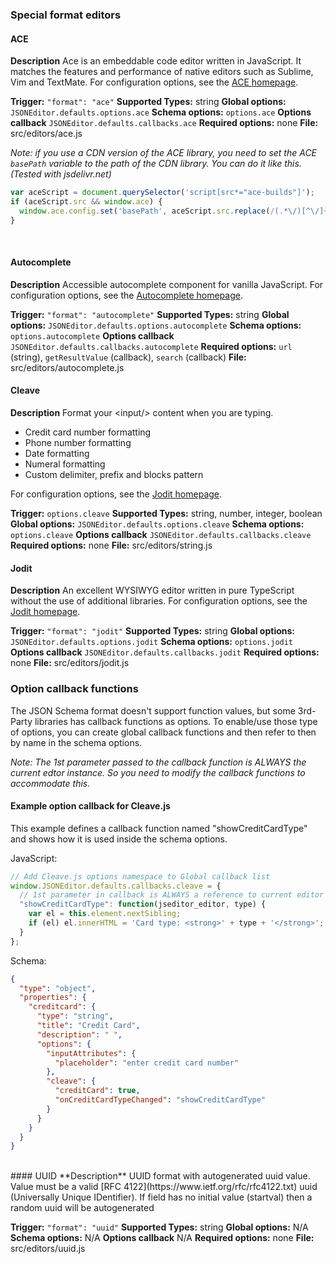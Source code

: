 ### Special format editors

#### ACE
**Description**
Ace is an embeddable code editor written in JavaScript. It matches the features and performance of native editors such as Sublime, Vim and TextMate.
For configuration options, see the [ACE homepage](https://ace.c9.io/://).

**Trigger:** ``"format": "ace"``
**Supported Types:** string
**Global options:** ``JSONEditor.defaults.options.ace``
**Schema options:** ``options.ace``
**Options callback** ``JSONEditor.defaults.callbacks.ace``
**Required options:** none
**File:** src/editors/ace.js

*Note: if you use a CDN version of the ACE library, you need to set the ACE ``basePath`` variable to the path of the CDN library. You can do it like this. (Tested with jsdelivr.net)*
````javascript
var aceScript = document.querySelector('script[src*="ace-builds"]');
if (aceScript.src && window.ace) {
  window.ace.config.set('basePath', aceScript.src.replace(/(.*\/)[^\/]+$/g, "$1"));
}
````
<br>

#### Autocomplete
**Description**
Accessible autocomplete component for vanilla JavaScript.
For configuration options, see the [Autocomplete homepage](https://autocomplete.trevoreyre.com/#/javascript-component).

**Trigger:** ``"format": "autocomplete"``
**Supported Types:** string
**Global options:** ``JSONEditor.defaults.options.autocomplete``
**Schema options:** ``options.autocomplete``
**Options callback** ``JSONEditor.defaults.callbacks.autocomplete``
**Required options:**  ``url`` (string), ``getResultValue`` (callback), ``search`` (callback)
**File:** src/editors/autocomplete.js
<br>

#### Cleave
**Description**
Format your &lt;input/&gt; content when you are typing.
* Credit card number formatting
* Phone number formatting
* Date formatting
* Numeral formatting
* Custom delimiter, prefix and blocks pattern

For configuration options, see the [Jodit homepage](https://nosir.github.io/cleave.js/).

**Trigger:** ``options.cleave``
**Supported Types:** string, number, integer, boolean
**Global options:** ``JSONEditor.defaults.options.cleave``
**Schema options:** ``options.cleave``
**Options callback** ``JSONEditor.defaults.callbacks.cleave``
**Required options:** none
**File:** src/editors/string.js
<br>

#### Jodit
**Description**
An excellent WYSIWYG editor written in pure TypeScript without the use of additional libraries.
For configuration options, see the [Jodit homepage](https://xdsoft.net/jodit/).

**Trigger:** ``"format": "jodit"``
**Supported Types:** string
**Global options:** ``JSONEditor.defaults.options.jodit``
**Schema options:** ``options.jodit``
**Options callback** ``JSONEditor.defaults.callbacks.jodit``
**Required options:** none
**File:** src/editors/jodit.js
<br>

### Option callback functions
The JSON Schema format doesn't support function values, but some 3rd-Party libraries has callback functions as options.
To enable/use those type of options, you can create global callback functions and then refer to then by name in the schema options.

*Note: The 1st parameter passed to the callback function is ALWAYS the current edtor instance. So you need to modify the callback functions to accommodate this.*

#### Example option callback for Cleave.js
This example defines a callback function named "showCreditCardType" and shows how it is used inside the schema options.

JavaScript:
````javascript
// Add Cleave.js options namespace to Global callback list
window.JSONEditor.defaults.callbacks.cleave = {
  // 1st parameter in callback is ALWAYS a reference to current editor instance.
  "showCreditCardType": function(jseditor_editor, type) {
    var el = this.element.nextSibling;
    if (el) el.innerHTML = 'Card type: <strong>' + type + '</strong>';
  }
};
````
Schema:
````json
{
  "type": "object",
  "properties": {
    "creditcard": {
      "type": "string",
      "title": "Credit Card",
      "description": " ",
      "options": {
        "inputAttributes": {
          "placeholder": "enter credit card number"
        },
        "cleave": {
          "creditCard": true,
          "onCreditCardTypeChanged": "showCreditCardType"
        }
      }
    }
  }
}
````
<br>
#### UUID
**Description**
UUID format with autogenerated uuid value. Value must be a valid [RFC 4122](https://www.ietf.org/rfc/rfc4122.txt) uuid (Universally Unique IDentifier). If field has no initial value (startval) then a random uuid will be autogenerated

**Trigger:** ``"format": "uuid"``
**Supported Types:** string
**Global options:** N/A
**Schema options:** N/A
**Options callback** N/A
**Required options:**  none
**File:** src/editors/uuid.js
<br>
